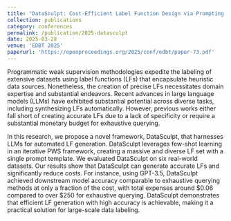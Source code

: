 ```yaml
---
title: "DataSculpt: Cost-Efficient Label Function Design via Prompting Large Language Models"
collection: publications
category: conferences
permalink: /publication/2025-datasculpt
date: 2025-03-28
venue: 'EDBT 2025'
paperurl: 'https://openproceedings.org/2025/conf/edbt/paper-73.pdf'
---
```

Programmatic weak supervision methodologies expedite the labeling of extensive datasets using label functions (LFs) that encapsulate heuristic data sources. Nonetheless, the creation of precise
LFs necessitates domain expertise and substantial endeavors. Recent advances in large language models (LLMs) have exhibited
substantial potential across diverse tasks, including synthesizing
LFs automatically. However, previous works either fall short of
creating accurate LFs due to a lack of specificity or require a
substantial monetary budget for exhaustive querying.

In this research, we propose a novel framework, DataSculpt,
that harnesses LLMs for automated LF generation. DataSculpt
leverages few-shot learning in an iterative PWS framework, creating a massive and diverse LF set with a single prompt template.
We evaluated DataSculpt on six real-world datasets. Our results
show that DataSculpt can generate accurate LFs and significantly
reduce costs. For instance, using GPT-3.5, DataSculpt achieved
downstream model accuracy comparable to exhaustive querying
methods at only a fraction of the cost, with total expenses around
$0.06 compared to over $250 for exhaustive querying. DataSculpt
demonstrates that efficient LF generation with high accuracy
is achievable, making it a practical solution for large-scale data
labeling.
